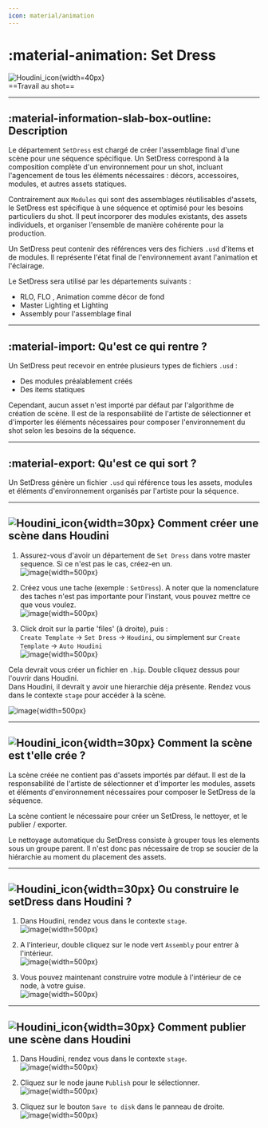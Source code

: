 ```yaml
---
icon: material/animation
---
```


# :material-animation: Set Dress


![Houdini_icon](../assets/icons/houdini.png){width=40px}
<br>
==Travail au shot==

------

## :material-information-slab-box-outline: Description

Le département `SetDress` est chargé de créer l'assemblage final d'une scène pour une séquence spécifique. Un SetDress correspond à la composition complète d'un environnement pour un shot, incluant l'agencement de tous les éléments nécessaires : décors, accessoires, modules, et autres assets statiques.

Contrairement aux `Modules` qui sont des assemblages réutilisables d'assets, le SetDress est spécifique à une séquence et optimisé pour les besoins particuliers du shot. Il peut incorporer des modules existants, des assets individuels, et organiser l'ensemble de manière cohérente pour la production.

Un SetDress peut contenir des références vers des fichiers `.usd` d'items et de modules. Il représente l'état final de l'environnement avant l'animation et l'éclairage.

Le SetDress sera utilisé par les départements suivants :

- RLO, FLO , Animation comme décor de fond
- Master Lighting et Lighting
- Assembly pour l'assemblage final

------

## :material-import: Qu'est ce qui rentre ?

Un SetDress peut recevoir en entrée plusieurs types de fichiers `.usd` :

- Des modules préalablement créés
- Des items statiques

Cependant, aucun asset n'est importé par défaut par l'algorithme de création de scène. Il est de la responsabilité de l'artiste de sélectionner et d'importer les éléments nécessaires pour composer l'environnement du shot selon les besoins de la séquence.

------

## :material-export: Qu'est ce qui sort ?

Un SetDress génère un fichier `.usd` qui référence tous les assets, modules et éléments d'environnement organisés par l'artiste pour la séquence. 

------


## ![Houdini_icon](../assets/icons/houdini.png){width=30px} Comment créer une scène dans Houdini

1. Assurez-vous d'avoir un département de `Set Dress` dans votre master sequence. Si ce n'est pas le cas, créez-en un.<br>
![image](../assets/screen_setD/01.png){width=500px}

2. Créez vous une tache (exemple : `SetDress`). A noter que la nomenclature des taches n'est pas importante pour l'instant, vous pouvez mettre ce que vous voulez.<br>
![image](../assets/screen_setD/02.png){width=500px}

3. Click droit sur la partie 'files' (à droite), puis : <br>
`Create Template` -> `Set Dress` -> `Houdini`, ou simplement sur `Create Template` -> `Auto Houdini`<br>
![image](../assets/screen_setD/03.png){width=500px}

Cela devrait vous créer un fichier en `.hip`. Double cliquez dessus pour l'ouvrir dans Houdini.<br>
Dans Houdini, il devrait y avoir une hierarchie déja présente. Rendez vous dans le contexte `stage` pour accéder à la scène.<br>

![image](../assets/screen_setD/04.png){width=500px}


-----


## ![Houdini_icon](../assets/icons/houdini.png){width=30px} Comment la scène est t'elle crée ?

La scène créée ne contient pas d'assets importés par défaut. Il est de la responsabilité de l'artiste de sélectionner et d'importer les modules, assets et éléments d'environnement nécessaires pour composer le SetDress de la séquence.

La scène contient le nécessaire pour créer un SetDress, le nettoyer, et le publier / exporter.

Le nettoyage automatique du SetDress consiste à grouper tous les elements sous un groupe parent. Il n'est donc pas nécessaire de trop se soucier de la hiérarchie au moment du placement des assets.

-----

## ![Houdini_icon](../assets/icons/houdini.png){width=30px} Ou construire le setDress dans Houdini ?

1. Dans Houdini, rendez vous dans le contexte `stage`.<br>
![image](../assets/screen_modu/05.png){width=500px}

2. A l'interieur, double cliquez sur le node vert `Assembly` pour entrer à l'intérieur.<br>
![image](../assets/screen_modu/06.png){width=500px}

3. Vous pouvez maintenant construire votre module à l'intérieur de ce node, à votre guise.<br>
![image](../assets/screen_modu/07.png){width=500px}


-----

## ![Houdini_icon](../assets/icons/houdini.png){width=30px} Comment publier une scène dans Houdini

1. Dans Houdini, rendez vous dans le contexte `stage`.<br>
![image](../assets/screen_modu/05.png){width=500px}

2. Cliquez sur le node jaune `Publish` pour le sélectionner.<br>
![image](../assets/screen_modu/08.png){width=500px}

3. Cliquez sur le bouton `Save to disk` dans le panneau de droite.<br>
![image](../assets/screen_setD/05.png){width=500px}